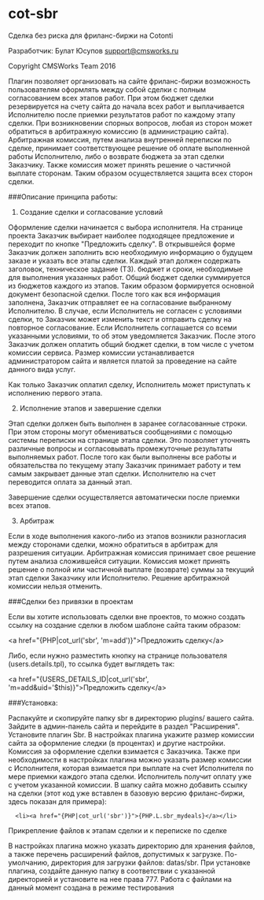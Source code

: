 cot-sbr
=======

Сделка без риска для фриланс-биржи на Cotonti

Разработчик: Булат Юсупов support@cmsworks.ru

Copyright CMSWorks Team 2016

Плагин позволяет организовать на сайте фриланс-биржи возможность пользователям оформлять между собой сделки с полным согласованием всех этапов работ. При этом бюджет сделки резервируется на счету сайта до начала всех работ и выплачивается Исполнителю после приемки результатов работ по каждому этапу сделки. При возникновении спорных вопросов, любая из сторон может обратиться в арбитражную комиссию (в администрацию сайта). Арбитражная комиссия, путем анализа внутренней переписки по сделке, принимает соответствующее решение об оплате выполненной работы Исполнителю, либо о возврате бюджета за этап сделки Заказчику. Также комиссия может принять решение о частичной выплате сторонам. Таким образом осуществляется защита всех сторон сделки.

###Описание принципа работы:

1. Создание сделки и согласование условий

Оформление сделки начинается с выбора исполнителя. На странице проекта Заказчик выбирает наиболее подходящее предложение и переходит по кнопке "Предложить сделку". В открывшейся форме Заказчик должен заполнить всю необходимую информацию о будущем заказе и указать все этапы сделки. Каждый этап должен содержать заголовок, техническое задание (ТЗ). бюджет и сроки, необходимые для выполнения указанных работ. Общий бюджет сделки суммируется из бюджетов каждого из этапов. Таким образом формируется основной документ безопасной сделки. После того как вся информация заполнена, Заказчик отправляет ее на согласование выбранному Исполнителю. В случае, если Исполнитель не согласен с условиями сделки, то Заказчик может изменить текст и отправить сделку на повторное согласование. Если Исполнитель соглашается со всеми указанными условиями, то об этом уведомляется Заказчик. После этого Заказчик должен оплатить общий бюджет сделки, в том числе с учетом комиссии сервиса. Размер комиссии устанавливается администратором сайта и является платой за проведение на сайте данного вида услуг. 

Как только Заказчик оплатил сделку, Исполнитель может приступать к исполнению первого этапа.

2. Исполнение этапов и завершение сделки

Этап сделки должен быть выполнен в заранее согласованные строки. При этом стороны могут обмениваться сообщениями с помощью системы переписки на странице этапа сделки. Это позволяет уточнять различные вопросы и согласовывать промежуточные результаты выполняемых работ. После того как были выполнены все работы и обязательства по текущему этапу Заказчик принимает работу и тем самым закрывает данные этап сделки. Исполнителю на счет переводится оплата за данный этап. 

Завершение сделки осуществляется автоматически после приемки всех этапов. 

3. Арбитраж

Если в ходе выполнения какого-либо из этапов возникли разногласия между сторонами сделки, можно обратиться в арбитраж для разрешения ситуации. Арбитражная комиссия принимает свое решение путем анализа сложившейся ситуации. Комиссия может принять решение о полной или частичной выплате (возврате) суммы за текущий этап сделки Заказчику или Исполнителю. Решение арбитражной комиссии нельзя отменить.

 
###Сделки без привязки в проектам

Если вы хотите использовать сделки вне проектов, то можно создать ссылку на создание сделки в любом шаблоне сайта таким образом:

\<a href="{PHP|cot_url('sbr', 'm=add')}">Предложить сделку\</a>

Либо, если нужно разместить кнопку на странице пользователя (users.details.tpl), то ссылка будет выглядеть так:

\<a href="{USERS_DETAILS_ID|cot_url('sbr', 'm=add&uid='$this)}">Предложить сделку\</a>
 

###Установка:

Распакуйте и скопируйте папку sbr в директорию plugins/ вашего сайта.
Зайдите в админ-панель сайта и перейдите в раздел "Расширения". Установите плагин Sbr.
В настройках плагина укажите размер комиссии сайта за оформление следки (в процентах) и другие настройки. Комиссия за оформление сделки взимается с Заказчика. Также при необходимости в настройках плагина можно указать размер комиссии с Исполнителя, которая взимается при выплате на счет Исполнителя по мере приемки каждого этапа сделки. Исполнитель получит оплату уже с учетом указанной комиссии.
В шапку сайта можно добавить ссылку на сделки (этот код уже вставлен в базовую версию фриланс-биржи, здесь показан для примера):

<!-- IF {PHP.cot_plugins_active.sbr} -->
      <li><a href="{PHP|cot_url('sbr')}">{PHP.L.sbr_mydeals}</a></li>
<!-- ENDIF -->
 

Прикрепление файлов к этапам сделки и к переписке по сделке

В настройках плагина можно указать директорию для хранения файлов, а также перечень расширений файлов, допустимых к загрузке. По-умолчанию, директория для загрузки файлов: datas/sbr. При установке плагина, создайте данную папку в соответствии с указанной директорией и установите на нее права 777.
Работа с файлами на данный момент создана в режиме тестирования
